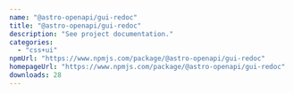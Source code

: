```yaml
---
name: "@astro-openapi/gui-redoc"
title: "@astro-openapi/gui-redoc"
description: "See project documentation."
categories:
  - "css+ui"
npmUrl: "https://www.npmjs.com/package/@astro-openapi/gui-redoc"
homepageUrl: "https://www.npmjs.com/package/@astro-openapi/gui-redoc"
downloads: 28
---
```

